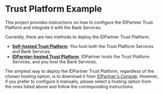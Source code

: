 # Trust Platform Example
This project provides instructions on how to configure the IDPartner Trust Platform and integrate it with the Bank Services.

Currently, there are two methods to deploy the IDPartner Trust Platform:
- **[Self-hosted Trust Platform](./self-hosted/)**. You host both the Trust Platform Services and Bank Services.
- **[IDParnter-hosted Trust Platform](./idpartner-hosted/)**. IDPartner hosts the Trust Platform Services, and you host the Bank Services.

The simplest way to deploy the IDPartner Trust Platform, regardless of the chosen hosting option, is to download it from [IDPartner's Console](https://console.idpartner.com). However, if you prefer to configure it manually, please select a hosting option from the ones listed above and follow the corresponding instructions.
